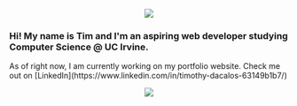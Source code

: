 <p align="center">
  <img src="https://i.imgur.com/U0ZUelG.png">
  </p>

### Hi! My name is Tim and I'm an aspiring web developer studying Computer Science @ UC Irvine.  
<p>As of right now, I am currently working on my portfolio website. Check me out on [LinkedIn](https://www.linkedin.com/in/timothy-dacalos-63149b1b7/) </p>


<p align="center">
  <a href="https://github.com/lordtimzki"><img src="https://github-readme-stats.vercel.app/api?username=lordtimzki&hide_border=true&show_icons=true" </a>
</p>

<!--
**lordtimzki/lordtimzki** is a ✨ _special_ ✨ repository because its `README.md` (this file) appears on your GitHub profile.

Here are some ideas to get you started:

- 🔭 I’m currently working on ...
- 🌱 I’m currently learning ...
- 👯 I’m looking to collaborate on ...
- 🤔 I’m looking for help with ...
- 💬 Ask me about ...
- 📫 How to reach me: ...
- 😄 Pronouns: ...
- ⚡ Fun fact: ...
-->

